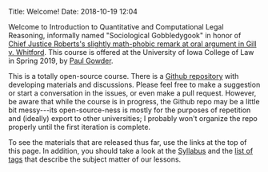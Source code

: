 Title: Welcome!
Date: 2018-10-19 12:04


Welcome to Introduction to Quantitative and Computational Legal Reasoning, informally named "Sociological Gobbledygook" in honor of [Chief Justice Roberts's slightly math-phobic remark at oral argument in Gill v. Whitford](https://fivethirtyeight.com/features/the-supreme-court-is-allergic-to-math/).  This course is offered at the University of Iowa College of Law in Spring 2019, by [Paul Gowder](https://gowder.io).


This is a totally open-source course. There is a [Github repository](https://github.com/paultopia/quantitative-methods-for-lawyers) with developing materials and discussions. Please feel free to make a suggestion or start a conversation in the issues, or even make a pull request. However, be aware that while the course is in progress, the Github repo may be a little bit messy---its open-source-ness is mostly for the purposes of repetition and (ideally) export to other universities; I probably won't organize the repo properly until the first iteration is complete.

To see the materials that are released thus far, use the links at the top of this page.  In addition, you should take a look at the [Syllabus](/index.html) and the [list of tags](/tags.html) that describe the subject matter of our lessons. 
